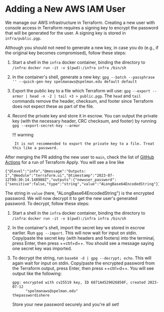 # Adding a New AWS IAM User

We manage our AWS infrastructure in Terraform. Creating a new user with console access in Terraform requires a signing key to encrypt the password that will be generated for the user. A signing key is stored in `infra/public.pgp`.

Although you should not need to generate a new key, in case you do (e.g., if the original key becomes compromised), follow these steps:

1. Start a shell in the `infra` docker container, binding the directory to `/infra`: `docker run -it -v $(pwd):/infra infra /bin/sh`
1. In the container's shell, generate a new key: `gpg --batch --passphrase '' --quick-gen-key spelmanaws@spelman.edu default default`
1. Export the public key to a file which Terraform will use: `gpg --export --armor | head -n -2 | tail +3 > public.pgp`. The `head` and `tail` commands remove the header, checksum, and footer since Terraform does not expect these as part of the file.
1. Record the private key and store it in escrow. You can output the private key (with the necessary header, CRC checksum, and footer) by running `gpg --export-secret-key --armor`
    
    !!! warning

        It is not recommended to export the private key to a file. Treat this like a password.

After merging the PR adding the new user to `main`, check the list of [GitHub Actions](https://github.com/Spelman-College/spelman-dashboard/actions/) for a run of Terraform Apply. You will see a line like

```
{"@level":"info","@message":"Outputs: 1","@module":"terraform.ui","@timestamp":"2023-07-12T00:30:14.148988Z","outputs":{"newuser_password":{"sensitive":false,"type":"string","value":"ALongBase64EncodedString"}},"type":"outputs"}
```

The string in `value` (here, "ALongBase64EncodedString") is the encrypted password. We will now decrypt it to get the new user's generated password. To decrypt, follow these steps:

1. Start a shell in the `infra` docker container, binding the directory to `/infra`: `docker run -it -v $(pwd):/infra infra /bin/sh`
1. In the container's shell, import the secret key we stored in escrow earlier. Run `gpg --import`. This will now wait for input on stdin. Copy/paste the secret key (with headers and footers) into the terminal, press Enter, then press ++ctrl+d++. You should see a message saying one secret key was imported.
1. To decrypt the string, run `base64 -d | gpg --decrypt; echo`. This will again wait for input on stdin. Copy/paste the encrypted password from the Terraform output, press Enter, then press ++ctrl+d++. You will see output like the following:

    ```
    gpg: encrypted with cv25519 key, ID 6071A4529026850F, created 2023-07-12
          "spelmanaws@spelman.edu"
    thepasswordishere
    ```

    Store your new password securely and you're all set!